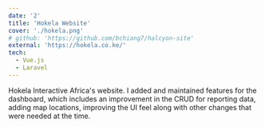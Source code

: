 ```yaml
---
date: '2'
title: 'Hokela Website'
cover: './hokela.png'
# github: 'https://github.com/bchiang7/halcyon-site'
external: 'https://hokela.co.ke/'
tech:
  - Vue.js
  - Laravel
---
```


Hokela Interactive Africa's website. I added and maintained features for the dashboard, which includes an improvement in the CRUD for reporting data, adding map locations, improving the UI feel along with other changes that were needed at the time.
